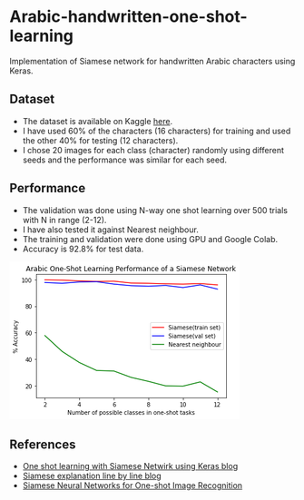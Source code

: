 # **Arabic-handwritten-one-shot-learning**

Implementation of Siamese network for handwritten Arabic characters using Keras.

## Dataset
* The dataset is available on Kaggle [here](https://www.kaggle.com/mloey1/ahcd1).
* I have used 60% of the characters (16 characters) for training and used the other 40% for testing (12 characters).
* I chose 20 images for each class (character) randomly using different seeds and the performance was similar for each seed.

## Performance
* The validation was done using N-way one shot learning over 500 trials with N in range (2-12).
* I have also tested it against Nearest neighbour.
* The training and validation were done using GPU and Google Colab.
* Accuracy is 92.8% for test data.

![Plot](./Figures/plot.png)

## References
* [One shot learning with Siamese Netwirk using Keras blog](https://towardsdatascience.com/one-shot-learning-with-siamese-networks-using-keras-17f34e75bb3d)
* [Siamese explanation line by line blog](https://towardsdatascience.com/siamese-networks-line-by-line-explanation-for-beginners-55b8be1d2fc6)
* [Siamese Neural Networks for One-shot Image Recognition
](https://www.cs.cmu.edu/~rsalakhu/papers/oneshot1.pdf)